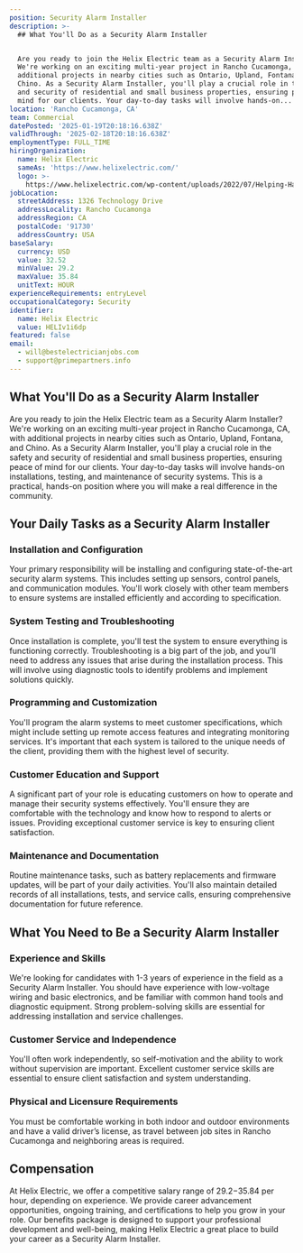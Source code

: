 ```yaml
---
position: Security Alarm Installer
description: >-
  ## What You'll Do as a Security Alarm Installer


  Are you ready to join the Helix Electric team as a Security Alarm Installer?
  We're working on an exciting multi-year project in Rancho Cucamonga, CA, with
  additional projects in nearby cities such as Ontario, Upland, Fontana, and
  Chino. As a Security Alarm Installer, you'll play a crucial role in the safety
  and security of residential and small business properties, ensuring peace of
  mind for our clients. Your day-to-day tasks will involve hands-on...
location: 'Rancho Cucamonga, CA'
team: Commercial
datePosted: '2025-01-19T20:18:16.638Z'
validThrough: '2025-02-18T20:18:16.638Z'
employmentType: FULL_TIME
hiringOrganization:
  name: Helix Electric
  sameAs: 'https://www.helixelectric.com/'
  logo: >-
    https://www.helixelectric.com/wp-content/uploads/2022/07/Helping-Hands-Logo_Blue-e1656694113799.jpg
jobLocation:
  streetAddress: 1326 Technology Drive
  addressLocality: Rancho Cucamonga
  addressRegion: CA
  postalCode: '91730'
  addressCountry: USA
baseSalary:
  currency: USD
  value: 32.52
  minValue: 29.2
  maxValue: 35.84
  unitText: HOUR
experienceRequirements: entryLevel
occupationalCategory: Security
identifier:
  name: Helix Electric
  value: HELIv1i6dp
featured: false
email:
  - will@bestelectricianjobs.com
  - support@primepartners.info
---
```




## What You'll Do as a Security Alarm Installer

Are you ready to join the Helix Electric team as a Security Alarm Installer? We're working on an exciting multi-year project in Rancho Cucamonga, CA, with additional projects in nearby cities such as Ontario, Upland, Fontana, and Chino. As a Security Alarm Installer, you'll play a crucial role in the safety and security of residential and small business properties, ensuring peace of mind for our clients. Your day-to-day tasks will involve hands-on installations, testing, and maintenance of security systems. This is a practical, hands-on position where you will make a real difference in the community.

## Your Daily Tasks as a Security Alarm Installer

### Installation and Configuration

Your primary responsibility will be installing and configuring state-of-the-art security alarm systems. This includes setting up sensors, control panels, and communication modules. You'll work closely with other team members to ensure systems are installed efficiently and according to specification.

### System Testing and Troubleshooting

Once installation is complete, you'll test the system to ensure everything is functioning correctly. Troubleshooting is a big part of the job, and you'll need to address any issues that arise during the installation process. This will involve using diagnostic tools to identify problems and implement solutions quickly.

### Programming and Customization

You'll program the alarm systems to meet customer specifications, which might include setting up remote access features and integrating monitoring services. It's important that each system is tailored to the unique needs of the client, providing them with the highest level of security.

### Customer Education and Support

A significant part of your role is educating customers on how to operate and manage their security systems effectively. You'll ensure they are comfortable with the technology and know how to respond to alerts or issues. Providing exceptional customer service is key to ensuring client satisfaction.

### Maintenance and Documentation

Routine maintenance tasks, such as battery replacements and firmware updates, will be part of your daily activities. You'll also maintain detailed records of all installations, tests, and service calls, ensuring comprehensive documentation for future reference.

## What You Need to Be a Security Alarm Installer

### Experience and Skills

We're looking for candidates with 1-3 years of experience in the field as a Security Alarm Installer. You should have experience with low-voltage wiring and basic electronics, and be familiar with common hand tools and diagnostic equipment. Strong problem-solving skills are essential for addressing installation and service challenges.

### Customer Service and Independence

You'll often work independently, so self-motivation and the ability to work without supervision are important. Excellent customer service skills are essential to ensure client satisfaction and system understanding. 

### Physical and Licensure Requirements

You must be comfortable working in both indoor and outdoor environments and have a valid driver’s license, as travel between job sites in Rancho Cucamonga and neighboring areas is required.

## Compensation

At Helix Electric, we offer a competitive salary range of $29.2-$35.84 per hour, depending on experience. We provide career advancement opportunities, ongoing training, and certifications to help you grow in your role. Our benefits package is designed to support your professional development and well-being, making Helix Electric a great place to build your career as a Security Alarm Installer.